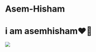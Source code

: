 # Asem-Hisham
<h1>i am asemhisham❤👋</h1>
<img  src="blob:https://web.whatsapp.com/55e22968-6e19-4f24-be70-30d1980d1241" >
